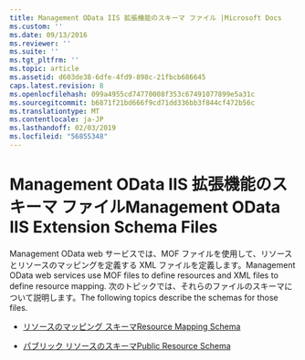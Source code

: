 ```yaml
---
title: Management OData IIS 拡張機能のスキーマ ファイル |Microsoft Docs
ms.custom: ''
ms.date: 09/13/2016
ms.reviewer: ''
ms.suite: ''
ms.tgt_pltfrm: ''
ms.topic: article
ms.assetid: d603de38-6dfe-4fd9-898c-21fbcb686645
caps.latest.revision: 8
ms.openlocfilehash: 099a4955cd74770008f353c67491077899e5a31c
ms.sourcegitcommit: b6871f21bd666f9cd71dd336bb3f844cf472b56c
ms.translationtype: MT
ms.contentlocale: ja-JP
ms.lasthandoff: 02/03/2019
ms.locfileid: "56855348"
---
```

# <a name="management-odata-iis-extension-schema-files"></a><span data-ttu-id="1bf28-102">Management OData IIS 拡張機能のスキーマ ファイル</span><span class="sxs-lookup"><span data-stu-id="1bf28-102">Management OData IIS Extension Schema Files</span></span>

<span data-ttu-id="1bf28-103">Management OData web サービスでは、MOF ファイルを使用して、リソースとリソースのマッピングを定義する XML ファイルを定義します。</span><span class="sxs-lookup"><span data-stu-id="1bf28-103">Management OData web services use MOF files to define resources and XML files to define resource mapping.</span></span> <span data-ttu-id="1bf28-104">次のトピックでは、それらのファイルのスキーマについて説明します。</span><span class="sxs-lookup"><span data-stu-id="1bf28-104">The following topics describe the schemas for those files.</span></span>

- [<span data-ttu-id="1bf28-105">リソースのマッピング スキーマ</span><span class="sxs-lookup"><span data-stu-id="1bf28-105">Resource Mapping Schema</span></span>](./resource-mapping-schema.md)

- [<span data-ttu-id="1bf28-106">パブリック リソースのスキーマ</span><span class="sxs-lookup"><span data-stu-id="1bf28-106">Public Resource Schema</span></span>](./public-resource-schema.md)